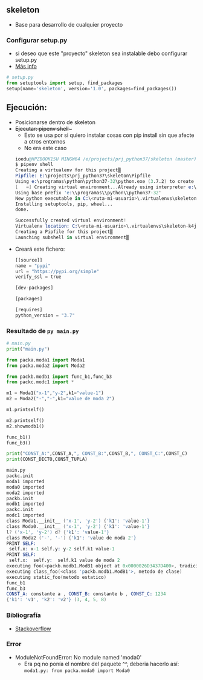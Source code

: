 ## skeleton
- Base para desarrollo de cualquier proyecto

### Configurar setup.py
- si deseo que este "proyecto" skeleton sea instalable debo configurar setup.py
- [Más info](https://github.com/eacevedof/prj_python37/blob/master/theframework/setup.py)
```py
# setup.py
from setuptools import setup, find_packages
setup(name='skeleton', version='1.0', packages=find_packages())
```

## Ejecución:
- Posicionarse dentro de skeleton
- ~~Ejecutar: pipenv shell~~~
  - Esto se usa por si quiero instalar cosas con pip install sin que afecte a otros entornos
  - No era este caso
  ```s
  ioedu@HPZBOOK15U MINGW64 /e/projects/prj_python37/skeleton (master)
  $ pipenv shell
  Creating a virtualenv for this project▒
  Pipfile: E:\projects\prj_python37\skeleton\Pipfile
  Using e:\programas\python\python37-32\python.exe (3.7.2) to create virtualenv▒
  [   =] Creating virtual environment...Already using interpreter e:\programas\python\python37-32\python.exe
  Using base prefix 'e:\\programas\\python\\python37-32'
  New python executable in C:\<ruta-mi-usuario>\.virtualenvs\skeleton-k4jCkxmh\Scripts\python.exe
  Installing setuptools, pip, wheel...
  done.

  Successfully created virtual environment!
  Virtualenv location: C:\<ruta-mi-usuario>\.virtualenvs\skeleton-k4jCkxmh
  Creating a Pipfile for this project▒
  Launching subshell in virtual environment▒
  ```
- Creará este fichero:
  ```py
  [[source]]
  name = "pypi"
  url = "https://pypi.org/simple"
  verify_ssl = true

  [dev-packages]

  [packages]

  [requires]
  python_version = "3.7"
  ```
### Resultado de `py main.py`
```py
# main.py
print("main.py")

from packa.moda1 import Moda1
from packa.moda2 import Moda2

from packb.modb1 import func_b1,func_b3
from packc.modc1 import *

m1 = Moda1("x-1","y-2",k1="value-1")
m2 = Moda2("-","-",k1="value de moda 2")

m1.printself()

m2.printself()
m2.showmodb1()

func_b1()
func_b3()

print("CONST_A:",CONST_A,", CONST_B:",CONST_B,", CONST_C:",CONST_C)
print(CONST_DICTO,CONST_TUPLA)
```
```s
main.py
packc.init
moda1 imported
moda0 imported
moda2 imported
packb.init
modb1 imported
packc.init
modc1 imported
class Moda1.__init__ ('x-1', 'y-2') {'k1': 'value-1'}
class Moda0.__init__ ('x-1', 'y-2') {'k1': 'value-1'}
l? ('x-1', 'y-2') d? {'k1': 'value-1'}
class Moda2 ('-', '-') {'k1': 'value de moda 2'}
PRINT SELF:
 self.x: x-1 self.y: y-2 self.k1 value-1
PRINT SELF:
 self.x:  self.y:  self.k1 value de moda 2
executing foo(<packb.modb1.ModB1 object at 0x0000026D3437D400>, tradicional)
executing class_foo(<class 'packb.modb1.ModB1'>, metodo de clase)
executing static_foo(metodo estatico)
func_b1
func_b3
CONST_A: constante a , CONST_B: constante b , CONST_C: 1234
{'k1': 'v1', 'k2': 'v2'} (3, 4, 5, 8)
```


### Bibliografía
- [Stackoverflow](https://stackoverflow.com/questions/6323860/sibling-package-imports/50193944#50193944)

### Error
- ModuleNotFoundError: No module named 'moda0'
  - Era pq no ponía el nombre del paquete ^^, deberia hacerlo así: `moda1.py: from packa.moda0 import Moda0`